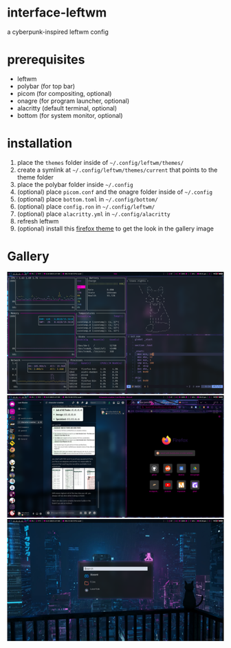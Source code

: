 # interface-leftwm

a cyberpunk-inspired leftwm config

# prerequisites

- leftwm
- polybar (for top bar)
- picom (for compositing, optional)
- onagre (for program launcher, optional)
- alacritty (default terminal, optional)
- bottom (for system monitor, optional)

# installation

1. place the `themes` folder inside of `~/.config/leftwm/themes/`
2. create a symlink at `~/.config/leftwm/themes/current` that points to the theme folder
3. place the polybar folder inside `~/.config`
4. (optional) place `picom.conf` and the onagre folder inside of `~/.config`
5. (optional) place `bottom.toml` in `~/.config/bottom/`
6. (optional) place `config.ron` in `~/.config/leftwm/`
7. (optional) place `alacritty.yml` in `~/.config/alacritty`
8. refresh leftwm
9. (optional) install this [firefox theme](https://addons.mozilla.org/en-US/firefox/addon/cyberpunk-neon-rain/) to get the look in the gallery image

# Gallery
![btm, cowsay -f fox, and nvim in a tiled window arrangement](https://raw.githubusercontent.com/Silicasandwhich/interface-leftwm/main/gallery/btm_fox_lvim.png)
![firefox and discord in a tiled window arrangement](https://raw.githubusercontent.com/Silicasandwhich/interface-leftwm/main/gallery/discord_firefox.png)
![onagre over the included desktop background, which is a cat overlooking a neon city taken over by corporations](https://github.com/Silicasandwhich/interface-leftwm/blob/main/gallery/onagre.png)
